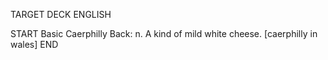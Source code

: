 TARGET DECK
ENGLISH

START
Basic
Caerphilly
Back: n. A kind of mild white cheese. [caerphilly in wales]
END

